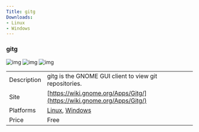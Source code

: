 ```yaml
---
Title: gitg
Downloads:
- Linux
- Windows
---
```


### gitg

![img](http://placehold.it/200x150)
![img](http://placehold.it/200x150)
![img](http://placehold.it/200x150)

| | |
| --- | --- |
| Description | gitg is the GNOME GUI client to view git repositories. |
| Site | [https://wiki.gnome.org/Apps/Gitg/](https://wiki.gnome.org/Apps/Gitg/) |
| Platforms | [Linux](http://ftp.gnome.org/pub/GNOME/sources/gitg/), [Windows](http://ftp.gnome.org/pub/GNOME/binaries/win64/gitg/) |
| Price | Free |
